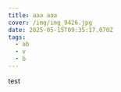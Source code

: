 ```yaml
---
title: aaa aaa
cover: /img/img_9426.jpg
date: 2025-05-15T09:35:17.070Z
tags:
  - ab
  - v
  - b
---
```

test